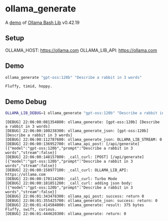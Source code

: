 # ollama_generate

A [demo](../README.md#demos) of [Ollama Bash Lib](https://github.com/attogram/ollama-bash-lib) v0.42.19

## Setup

OLLAMA_HOST: https://ollama.com
OLLAMA_LIB_API: https://ollama.com


## Demo

```bash
ollama_generate "gpt-oss:120b" "Describe a rabbit in 3 words"
```
```
Fluffy, timid, hoppy.
```

## Demo Debug

```bash
OLLAMA_LIB_DEBUG=1 ollama_generate "gpt-oss:120b" "Describe a rabbit in 3 words"
```
```
[DEBUG] 22:06:00:081354800: ollama_generate: [gpt-oss:120b] [Describe a rabbit in 3 words]
[DEBUG] 22:06:00:100238300: ollama_generate_json: [gpt-oss:120b] [Describe a rabbit in 3 words]
[DEBUG] 22:06:00:112787600: ollama_generate_json: OLLAMA_LIB_STREAM: 0
[DEBUG] 22:06:00:136952700: ollama_api_post: [/api/generate] [{"model":"gpt-oss:120b","prompt":"Describe a rabbit in 3 words","stream":false}]
[DEBUG] 22:06:00:148157800: _call_curl: [POST] [/api/generate] [{"model":"gpt-oss:120b","prompt":"Describe a rabbit in 3 words","stream":false}]
[DEBUG] 22:06:00:158977100: _call_curl: OLLAMA_LIB_API: https://ollama.com
[DEBUG] 22:06:00:170114200: _call_curl: Turbo Mode
[DEBUG] 22:06:00:181851200: _call_curl: adding json body: [{"model":"gpt-oss:120b","prompt":"Describe a rabbit in 3 words","stream":false}]
[DEBUG] 22:06:01:343478300: ollama_api_post: success: return 0
[DEBUG] 22:06:01:355425700: ollama_generate_json: success: return: 0
[DEBUG] 22:06:01:414584000: ollama_generate: result: 375 bytes
Fluffy, swift, curious.
[DEBUG] 22:06:01:444620300: ollama_generate: return: 0
```
